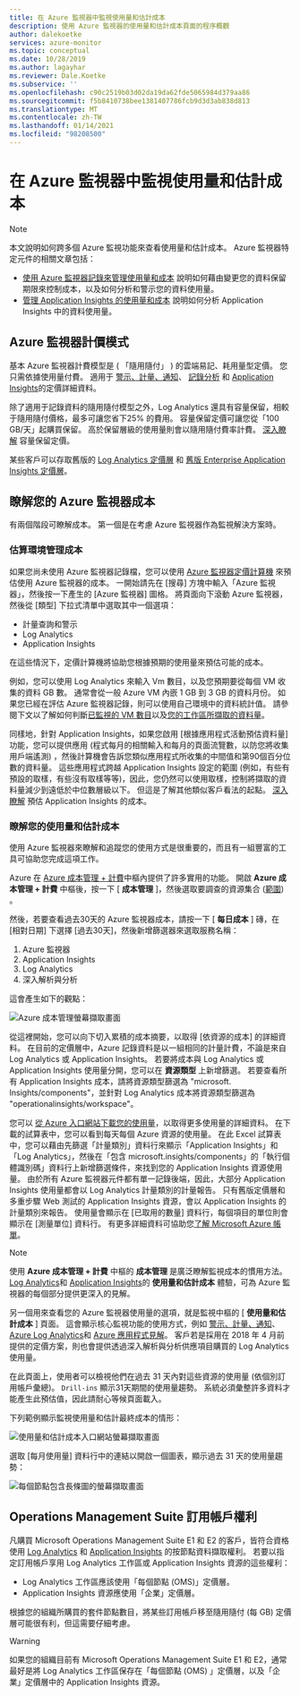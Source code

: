 ```yaml
---
title: 在 Azure 監視器中監視使用量和估計成本
description: 使用 Azure 監視器的使用量和估計成本頁面的程序概觀
author: dalekoetke
services: azure-monitor
ms.topic: conceptual
ms.date: 10/28/2019
ms.author: lagayhar
ms.reviewer: Dale.Koetke
ms.subservice: ''
ms.openlocfilehash: c90c2519b03d02da19da62fde5065984d379aa86
ms.sourcegitcommit: f5b8410738bee1381407786fcb9d3d3ab838d813
ms.translationtype: MT
ms.contentlocale: zh-TW
ms.lasthandoff: 01/14/2021
ms.locfileid: "98208500"
---
```

# <a name="monitoring-usage-and-estimated-costs-in-azure-monitor"></a>在 Azure 監視器中監視使用量和估計成本

> [!NOTE]
> 本文說明如何跨多個 Azure 監視功能來查看使用量和估計成本。 Azure 監視器特定元件的相關文章包括：
> - [使用 Azure 監視器記錄來管理使用量和成本](manage-cost-storage.md) 說明如何藉由變更您的資料保留期限來控制成本，以及如何分析和警示您的資料使用量。
> - [管理 Application Insights 的使用量和成本](../app/pricing.md) 說明如何分析 Application Insights 中的資料使用量。

## <a name="azure-monitor-pricing-model"></a>Azure 監視器計價模式

基本 Azure 監視器計費模型是 ( 「隨用隨付」 ) 的雲端易記、耗用量型定價。 您只需依據使用量付費。 適用于 [警示、計量、通知](https://azure.microsoft.com/pricing/details/monitor/)、 [記錄分析](https://azure.microsoft.com/pricing/details/log-analytics/) 和 [Application Insights](https://azure.microsoft.com/pricing/details/application-insights/)的定價詳細資料。 

除了適用于記錄資料的隨用隨付模型之外，Log Analytics 還具有容量保留，相較于隨用隨付價格，最多可讓您省下25% 的費用。 容量保留定價可讓您從「100 GB/天」起購買保留。 高於保留層級的使用量則會以隨用隨付費率計費。 [深入瞭解](https://azure.microsoft.com/pricing/details/monitor/) 容量保留定價。

某些客戶可以存取舊版的 [Log Analytics 定價層](./manage-cost-storage.md#legacy-pricing-tiers) 和 [舊版 Enterprise Application Insights 定價層](../app/pricing.md#legacy-enterprise-per-node-pricing-tier)。 

## <a name="understanding-your-azure-monitor-costs"></a>瞭解您的 Azure 監視器成本

有兩個階段可瞭解成本。 第一個是在考慮 Azure 監視器作為監視解決方案時。 

### <a name="estimating-the-costs-to-manage-your-environment"></a>估算環境管理成本

如果您尚未使用 Azure 監視器記錄檔，您可以使用 [Azure 監視器定價計算機](https://azure.microsoft.com/pricing/calculator/?service=monitor) 來預估使用 Azure 監視器的成本。 一開始請先在 [搜尋] 方塊中輸入「Azure 監視器」，然後按一下產生的 [Azure 監視器] 圖格。 將頁面向下滾動 Azure 監視器，然後從 [類型] 下拉式清單中選取其中一個選項：

- 計量查詢和警示  
- Log Analytics
- Application Insights

在這些情況下，定價計算機將協助您根據預期的使用量來預估可能的成本。

例如，您可以使用 Log Analytics 來輸入 Vm 數目，以及您預期要從每個 VM 收集的資料 GB 數。 通常會從一般 Azure VM 內嵌 1 GB 到 3 GB 的資料月份。 如果您已經在評估 Azure 監視器記錄，則可以使用自己環境中的資料統計值。 請參閱下文以了解如何判斷[已監視的 VM 數目](./manage-cost-storage.md#understanding-nodes-sending-data)以及[您的工作區所擷取的資料量](./manage-cost-storage.md#understanding-ingested-data-volume)。

同樣地，針對 Application Insights，如果您啟用 [根據應用程式活動預估資料量] 功能，您可以提供應用 (程式每月的相關輸入和每月的頁面流覽數，以防您將收集用戶端遙測) ，然後計算機會告訴您類似應用程式所收集的中間值和第90個百分位數的資料量。 這些應用程式跨越 Application Insights 設定的範圍 (例如，有些有預設的取樣，有些沒有取樣等等)，因此，您仍然可以使用取樣，控制將擷取的資料量減少到遠低於中位數層級以下。 但這是了解其他類似客戶看法的起點。 [深入瞭解](../app/pricing.md#estimating-the-costs-to-manage-your-application) 預估 Application Insights 的成本。

### <a name="understanding-your-usage-and-estimated-costs"></a>瞭解您的使用量和估計成本

使用 Azure 監視器來瞭解和追蹤您的使用方式是很重要的，而且有一組豐富的工具可協助您完成這項工作。 

Azure 在 [Azure 成本管理 + 計費](../../cost-management-billing/costs/quick-acm-cost-analysis.md?toc=/azure/billing/TOC.json)中樞內提供了許多實用的功能。 開啟 **Azure 成本管理 + 計費** 中樞後，按一下 [ **成本管理** ]，然後選取要調查的資源集合 ([範圍](../../cost-management-billing/costs/understand-work-scopes.md)) 。 

然後，若要查看過去30天的 Azure 監視器成本，請按一下 [ **每日成本** ] 磚，在 [相對日期] 下選擇 [過去30天]，然後新增篩選器來選取服務名稱：

1. Azure 監視器
2. Application Insights
3. Log Analytics
4. 深入解析與分析

這會產生如下的觀點：

![Azure 成本管理螢幕擷取畫面](./media/usage-estimated-costs/010.png)

從這裡開始，您可以向下切入累積的成本摘要，以取得 [依資源的成本] 的詳細資料。 在目前的定價層中，Azure 記錄資料是以一組相同的計量計費，不論是來自 Log Analytics 或 Application Insights。 若要將成本與 Log Analytics 或 Application Insights 使用量分開，您可以在 **資源類型** 上新增篩選。 若要查看所有 Application Insights 成本，請將資源類型篩選為 "microsoft. Insights/components"，並針對 Log Analytics 成本將資源類型篩選為 "operationalinsights/workspace"。 

您可以 [從 Azure 入口網站下載您的使用量](../../cost-management-billing/manage/download-azure-invoice-daily-usage-date.md#download-usage-in-azure-portal)，以取得更多使用量的詳細資料。 在下載的試算表中，您可以看到每天每個 Azure 資源的使用量。 在此 Excel 試算表中，您可以藉由先篩選「計量類別」資料行來顯示「Application Insights」和「Log Analytics」，然後在「包含 microsoft.insights/components」的「執行個體識別碼」資料行上新增篩選條件，來找到您的 Application Insights 資源使用量。  由於所有 Azure 監視器元件都有單一記錄後端，因此，大部分 Application Insights 使用量都會以 Log Analytics 計量類別的計量報告。  只有舊版定價層和多重步驟 Web 測試的 Application Insights 資源，會以 Application Insights 的計量類別來報告。  使用量會顯示在 [已取用的數量] 資料行，每個項目的單位則會顯示在 [測量單位] 資料行。  有更多詳細資料可協助您[了解 Microsoft Azure 帳單](../../cost-management-billing/understand/review-individual-bill.md)。 

> [!NOTE]
> 使用 **Azure 成本管理 + 計費** 中樞的 **成本管理** 是廣泛瞭解監視成本的慣用方法。  [Log Analytics](./manage-cost-storage.md#understand-your-usage-and-estimate-costs)和 [Application Insights](../app/pricing.md#understand-your-usage-and-estimate-costs)的 **使用量和估計成本** 體驗，可為 Azure 監視器的每個部分提供更深入的見解。

另一個用來查看您的 Azure 監視器使用量的選項，就是監視中樞的 [ **使用量和估計成本** ] 頁面。 這會顯示核心監視功能的使用方式，例如 [警示、計量、通知](https://azure.microsoft.com/pricing/details/monitor/)、 [Azure Log Analytics](https://azure.microsoft.com/pricing/details/log-analytics/)和 [Azure 應用程式見解](https://azure.microsoft.com/pricing/details/application-insights/)。 客戶若是採用在 2018 年 4 月前提供的定價方案，則也會提供透過深入解析與分析供應項目購買的 Log Analytics 使用量。

在此頁面上，使用者可以檢視他們在過去 31 天內對這些資源的使用量 (依個別訂用帳戶彙總)。 `Drill-ins` 顯示31天期間的使用量趨勢。 系統必須彙整許多資料才能產生此預估值，因此請耐心等候頁面載入。

下列範例顯示監視使用量和估計最終成本的情形：

![使用量和估計成本入口網站螢幕擷取畫面](./media/usage-estimated-costs/001.png)

選取 [每月使用量] 資料行中的連結以開啟一個圖表，顯示過去 31 天的使用量趨勢： 

![每個節點包含長條圖的螢幕擷取畫面](./media/usage-estimated-costs/002.png)

## <a name="operations-management-suite-subscription-entitlements"></a>Operations Management Suite 訂用帳戶權利

凡購買 Microsoft Operations Management Suite E1 和 E2 的客戶，皆符合資格使用 [Log Analytics](https://www.microsoft.com/cloud-platform/operations-management-suite) 和 [Application Insights](../app/pricing.md) 的按節點資料擷取權利。 若要以指定訂用帳戶享用 Log Analytics 工作區或 Application Insights 資源的這些權利： 

- Log Analytics 工作區應該使用「每個節點 (OMS)」定價層。
- Application Insights 資源應使用「企業」定價層。

根據您的組織所購買的套件節點數目，將某些訂用帳戶移至隨用隨付 (每 GB) 定價層可能很有利，但這需要仔細考慮。

> [!WARNING]
> 如果您的組織目前有 Microsoft Operations Management Suite E1 和 E2，通常最好是將 Log Analytics 工作區保存在「每個節點 (OMS) 」定價層，以及「企業」定價層中的 Application Insights 資源。 
>

